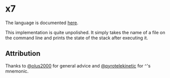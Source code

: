 # x7

The language is documented [here](https://esolangs.org/wiki/X7).

This implementation is quite unpolished. It simply takes the name of a file on the command line and prints the state of the stack after executing it.

## Attribution
Thanks to [@olus2000](https://github.com/olus2000) for general advice and [@pyrotelekinetic](https://github.com/pyrotelekinetic) for `^`'s mnemonic.
